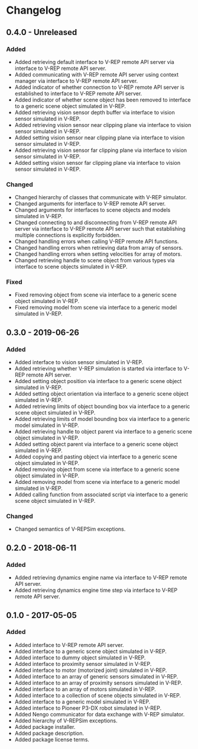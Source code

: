 Changelog
=========

0.4.0 - Unreleased
------------------

### Added

- Added retrieving default interface to V-REP remote API server via interface
  to V-REP remote API server.
- Added communicating with V-REP remote API server using context manager via
  interface to V-REP remote API server.
- Added indicator of whether connection to V-REP remote API server is
  established to interface to V-REP remote API server.
- Added indicator of whether scene object has been removed to interface to a
  generic scene object simulated in V-REP.
- Added retrieving vision sensor depth buffer via interface to vision sensor
  simulated in V-REP.
- Added retrieving vision sensor near clipping plane via interface to vision
  sensor simulated in V-REP.
- Added setting vision sensor near clipping plane via interface to vision
  sensor simulated in V-REP.
- Added retrieving vision sensor far clipping plane via interface to vision
  sensor simulated in V-REP.
- Added setting vision sensor far clipping plane via interface to vision sensor
  simulated in V-REP.

### Changed

- Changed hierarchy of classes that communicate with V-REP simulator.
- Changed arguments for interface to V-REP remote API server.
- Changed arguments for interfaces to scene objects and models simulated in
  V-REP.
- Changed connecting to and disconnecting from V-REP remote API server via
  interface to V-REP remote API server such that establishing multiple
  connections is explicitly forbidden.
- Changed handling errors when calling V-REP remote API functions.
- Changed handling errors when retrieving data from array of sensors.
- Changed handling errors when setting velocities for array of motors.
- Changed retrieving handle to scene object from various types via interface to
  scene objects simulated in V-REP.

### Fixed

- Fixed removing object from scene via interface to a generic scene object
  simulated in V-REP.
- Fixed removing model from scene via interface to a generic model simulated in
  V-REP.

0.3.0 - 2019-06-26
------------------

### Added

- Added interface to vision sensor simulated in V-REP.
- Added retrieving whether V-REP simulation is started via interface to V-REP
  remote API server.
- Added setting object position via interface to a generic scene object
  simulated in V-REP.
- Added setting object orientation via interface to a generic scene object
  simulated in V-REP.
- Added retrieving limits of object bounding box via interface to a generic
  scene object simulated in V-REP.
- Added retrieving limits of model bounding box via interface to a generic
  model simulated in V-REP.
- Added retrieving handle to object parent via interface to a generic scene
  object simulated in V-REP.
- Added setting object parent via interface to a generic scene object simulated
  in V-REP.
- Added copying and pasting object via interface to a generic scene object
  simulated in V-REP.
- Added removing object from scene via interface to a generic scene object
  simulated in V-REP.
- Added removing model from scene via interface to a generic model simulated in
  V-REP.
- Added calling function from associated script via interface to a generic
  scene object simulated in V-REP.

### Changed

- Changed semantics of V-REPSim exceptions.

0.2.0 - 2018-06-11
------------------

### Added

- Added retrieving dynamics engine name via interface to V-REP remote API
  server.
- Added retrieving dynamics engine time step via interface to V-REP remote API
  server.

0.1.0 - 2017-05-05
------------------

### Added

- Added interface to V-REP remote API server.
- Added interface to a generic scene object simulated in V-REP.
- Added interface to dummy object simulated in V-REP.
- Added interface to proximity sensor simulated in V-REP.
- Added interface to motor (motorized joint) simulated in V-REP.
- Added interface to an array of generic sensors simulated in V-REP.
- Added interface to an array of proximity sensors simulated in V-REP.
- Added interface to an array of motors simulated in V-REP.
- Added interface to a collection of scene objects simulated in V-REP.
- Added interface to a generic model simulated in V-REP.
- Added interface to Pioneer P3-DX robot simulated in V-REP.
- Added Nengo communicator for data exchange with V-REP simulator.
- Added hierarchy of V-REPSim exceptions.
- Added package installer.
- Added package description.
- Added package license terms.

